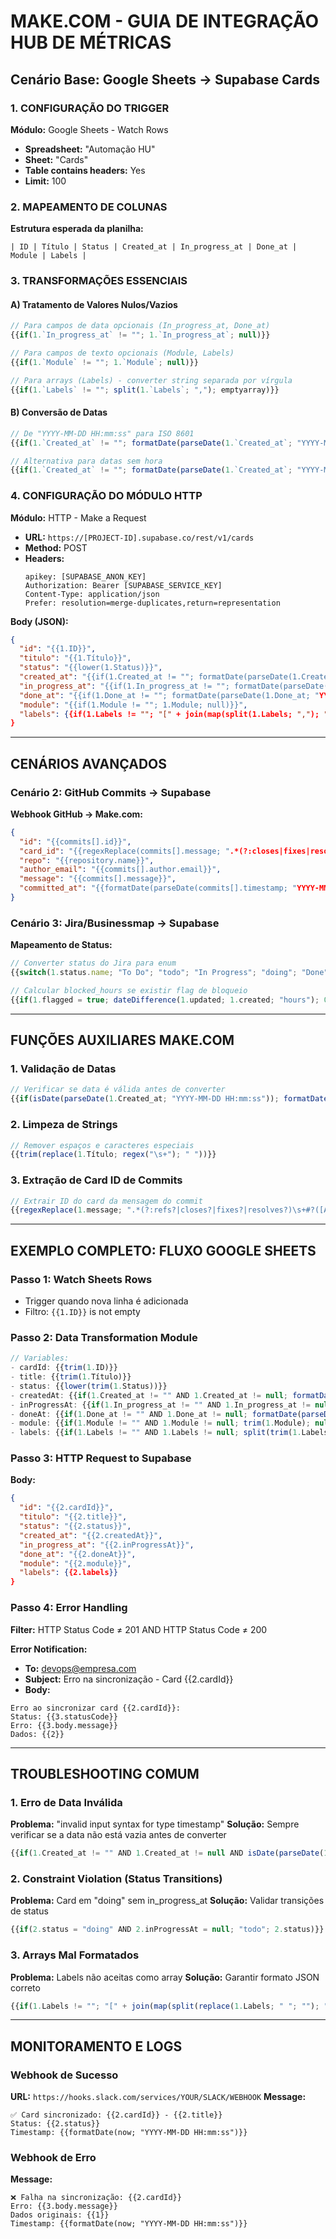 # MAKE.COM - GUIA DE INTEGRAÇÃO HUB DE MÉTRICAS

## Cenário Base: Google Sheets → Supabase Cards

### 1. CONFIGURAÇÃO DO TRIGGER
**Módulo:** Google Sheets - Watch Rows
- **Spreadsheet:** "Automação HU"
- **Sheet:** "Cards"
- **Table contains headers:** Yes
- **Limit:** 100

### 2. MAPEAMENTO DE COLUNAS
**Estrutura esperada da planilha:**
```
| ID | Título | Status | Created_at | In_progress_at | Done_at | Module | Labels |
```

### 3. TRANSFORMAÇÕES ESSENCIAIS

#### A) Tratamento de Valores Nulos/Vazios
```javascript
// Para campos de data opcionais (In_progress_at, Done_at)
{{if(1.`In_progress_at` != ""; 1.`In_progress_at`; null)}}

// Para campos de texto opcionais (Module, Labels)  
{{if(1.`Module` != ""; 1.`Module`; null)}}

// Para arrays (Labels) - converter string separada por vírgula
{{if(1.`Labels` != ""; split(1.`Labels`; ","); emptyarray)}}
```

#### B) Conversão de Datas
```javascript
// De "YYYY-MM-DD HH:mm:ss" para ISO 8601
{{if(1.`Created_at` != ""; formatDate(parseDate(1.`Created_at`; "YYYY-MM-DD HH:mm:ss"); "YYYY-MM-DDTHH:mm:ss[Z]"); null)}}

// Alternativa para datas sem hora
{{if(1.`Created_at` != ""; formatDate(parseDate(1.`Created_at`; "YYYY-MM-DD"); "YYYY-MM-DDTHH:mm:ss[Z]"); null)}}
```

### 4. CONFIGURAÇÃO DO MÓDULO HTTP

**Módulo:** HTTP - Make a Request
- **URL:** `https://[PROJECT-ID].supabase.co/rest/v1/cards`
- **Method:** POST
- **Headers:**
  ```
  apikey: [SUPABASE_ANON_KEY]
  Authorization: Bearer [SUPABASE_SERVICE_KEY]
  Content-Type: application/json
  Prefer: resolution=merge-duplicates,return=representation
  ```

**Body (JSON):**
```json
{
  "id": "{{1.ID}}",
  "titulo": "{{1.Título}}",
  "status": "{{lower(1.Status)}}",
  "created_at": "{{if(1.Created_at != ""; formatDate(parseDate(1.Created_at; "YYYY-MM-DD HH:mm:ss"); "YYYY-MM-DDTHH:mm:ss[Z]"); null)}}",
  "in_progress_at": "{{if(1.In_progress_at != ""; formatDate(parseDate(1.In_progress_at; "YYYY-MM-DD HH:mm:ss"); "YYYY-MM-DDTHH:mm:ss[Z]"); null)}}",
  "done_at": "{{if(1.Done_at != ""; formatDate(parseDate(1.Done_at; "YYYY-MM-DD HH:mm:ss"); "YYYY-MM-DDTHH:mm:ss[Z]"); null)}}",
  "module": "{{if(1.Module != ""; 1.Module; null)}}",
  "labels": {{if(1.Labels != ""; "[" + join(map(split(1.Labels; ","); """`trim(item)`"""); ", ") + "]"; "[]")}}
}
```

---

## CENÁRIOS AVANÇADOS

### Cenário 2: GitHub Commits → Supabase
**Webhook GitHub → Make.com:**

```json
{
  "id": "{{commits[].id}}",
  "card_id": "{{regexReplace(commits[].message; ".*(?:closes|fixes|resolves)\s+([A-Z]+-\d+).*"; "$1"; "i")}}",
  "repo": "{{repository.name}}",
  "author_email": "{{commits[].author.email}}",
  "message": "{{commits[].message}}",
  "committed_at": "{{formatDate(parseDate(commits[].timestamp; "YYYY-MM-DDTHH:mm:ssZ"); "YYYY-MM-DDTHH:mm:ss[Z]")}}"
}
```

### Cenário 3: Jira/Businessmap → Supabase
**Mapeamento de Status:**
```javascript
// Converter status do Jira para enum
{{switch(1.status.name; "To Do"; "todo"; "In Progress"; "doing"; "Done"; "done"; "todo")}}

// Calcular blocked_hours se existir flag de bloqueio
{{if(1.flagged = true; dateDifference(1.updated; 1.created; "hours"); 0)}}
```

---

## FUNÇÕES AUXILIARES MAKE.COM

### 1. Validação de Datas
```javascript
// Verificar se data é válida antes de converter
{{if(isDate(parseDate(1.Created_at; "YYYY-MM-DD HH:mm:ss")); formatDate(parseDate(1.Created_at; "YYYY-MM-DD HH:mm:ss"); "YYYY-MM-DDTHH:mm:ss[Z]"); null)}}
```

### 2. Limpeza de Strings
```javascript
// Remover espaços e caracteres especiais
{{trim(replace(1.Título; regex("\s+"); " "))}}
```

### 3. Extração de Card ID de Commits
```javascript
// Extrair ID do card da mensagem do commit
{{regexReplace(1.message; ".*(?:refs?|closes?|fixes?|resolves?)\s+#?([A-Z]+-\d+).*"; "$1"; "i")}}
```

---

## EXEMPLO COMPLETO: FLUXO GOOGLE SHEETS

### Passo 1: Watch Sheets Rows
- Trigger quando nova linha é adicionada
- Filtro: `{{1.ID}}` is not empty

### Passo 2: Data Transformation Module
```javascript
// Variables:
- cardId: {{trim(1.ID)}}
- title: {{trim(1.Título)}}
- status: {{lower(trim(1.Status))}}
- createdAt: {{if(1.Created_at != "" AND 1.Created_at != null; formatDate(parseDate(1.Created_at; "YYYY-MM-DD HH:mm:ss"); "YYYY-MM-DDTHH:mm:ss[Z]"); null)}}
- inProgressAt: {{if(1.In_progress_at != "" AND 1.In_progress_at != null; formatDate(parseDate(1.In_progress_at; "YYYY-MM-DD HH:mm:ss"); "YYYY-MM-DDTHH:mm:ss[Z]"); null)}}
- doneAt: {{if(1.Done_at != "" AND 1.Done_at != null; formatDate(parseDate(1.Done_at; "YYYY-MM-DD HH:mm:ss"); "YYYY-MM-DDTHH:mm:ss[Z]"); null)}}
- module: {{if(1.Module != "" AND 1.Module != null; trim(1.Module); null)}}
- labels: {{if(1.Labels != "" AND 1.Labels != null; split(trim(1.Labels); ","); emptyarray)}}
```

### Passo 3: HTTP Request to Supabase
**Body:**
```json
{
  "id": "{{2.cardId}}",
  "titulo": "{{2.title}}", 
  "status": "{{2.status}}",
  "created_at": "{{2.createdAt}}",
  "in_progress_at": "{{2.inProgressAt}}",
  "done_at": "{{2.doneAt}}",
  "module": "{{2.module}}",
  "labels": {{2.labels}}
}
```

### Passo 4: Error Handling
**Filter:** HTTP Status Code ≠ 201 AND HTTP Status Code ≠ 200

**Error Notification:**
- **To:** devops@empresa.com
- **Subject:** Erro na sincronização - Card {{2.cardId}}
- **Body:** 
```
Erro ao sincronizar card {{2.cardId}}:
Status: {{3.statusCode}}
Erro: {{3.body.message}}
Dados: {{2}}
```

---

## TROUBLESHOOTING COMUM

### 1. Erro de Data Inválida
**Problema:** "invalid input syntax for type timestamp"
**Solução:** Sempre verificar se a data não está vazia antes de converter
```javascript
{{if(1.Created_at != "" AND 1.Created_at != null AND isDate(parseDate(1.Created_at; "YYYY-MM-DD HH:mm:ss")); formatDate(parseDate(1.Created_at; "YYYY-MM-DD HH:mm:ss"); "YYYY-MM-DDTHH:mm:ss[Z]"); null)}}
```

### 2. Constraint Violation (Status Transitions)
**Problema:** Card em "doing" sem in_progress_at
**Solução:** Validar transições de status
```javascript
{{if(2.status = "doing" AND 2.inProgressAt = null; "todo"; 2.status)}}
```

### 3. Arrays Mal Formatados
**Problema:** Labels não aceitas como array
**Solução:** Garantir formato JSON correto
```javascript
{{if(1.Labels != ""; "[" + join(map(split(replace(1.Labels; " "; ""); ","); """" + trim(item) + """"); ", ") + "]"; "[]")}}
```

---

## MONITORAMENTO E LOGS

### Webhook de Sucesso
**URL:** `https://hooks.slack.com/services/YOUR/SLACK/WEBHOOK`
**Message:**
```
✅ Card sincronizado: {{2.cardId}} - {{2.title}}
Status: {{2.status}}
Timestamp: {{formatDate(now; "YYYY-MM-DD HH:mm:ss")}}
```

### Webhook de Erro  
**Message:**
```
❌ Falha na sincronização: {{2.cardId}}
Erro: {{3.body.message}}
Dados originais: {{1}}
Timestamp: {{formatDate(now; "YYYY-MM-DD HH:mm:ss")}}
```